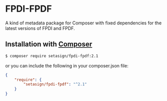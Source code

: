 # FPDI-FPDF
A kind of metadata package for Composer with fixed dependencies for the latest versions of FPDI and FPDF.

## Installation with [Composer](https://packagist.org/packages/setasign/fpdi-fpdf)

```bash
$ composer require setasign/fpdi-fpdf:2.1
```

or you can include the following in your composer.json file:

```json
{
    "require": {
        "setasign/fpdi-fpdf": "^2.1"
    }
}
```
